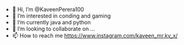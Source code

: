 - 👋 Hi, I’m @KaveenPerera100
- 👀 I’m interested in conding and gaming
- 🌱 I’m currently java and python
- 💞️ I’m looking to collaborate on ...
- 📫 How to reach me https://www.instagram.com/kaveen_mr.kv_x/

<!---
KaveenPerera100/KaveenPerera100 is a ✨ special ✨ repository because its `README.md` (this file) appears on your GitHub profile.
You can click the Preview link to take a look at your changes.
--->
